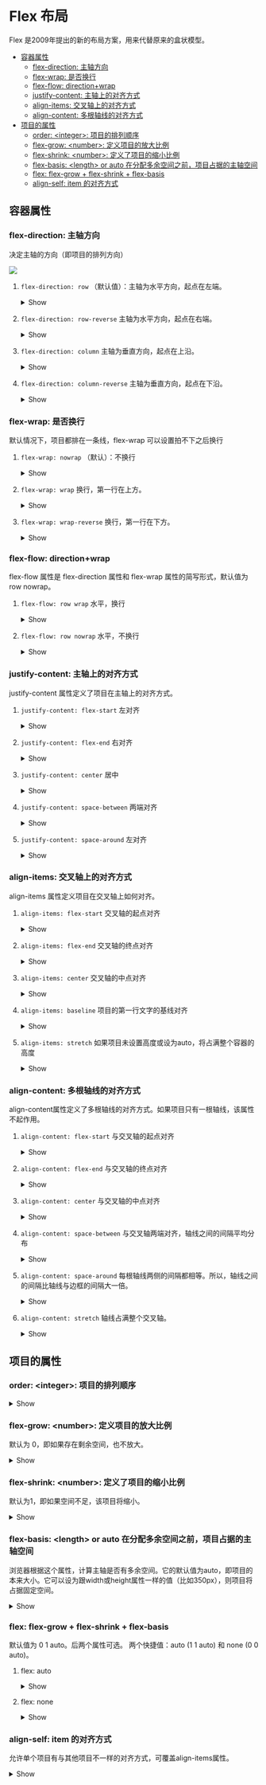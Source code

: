 # Flex 布局

<style>
.box {
    display: flex;
}
.box-item {
    width: 200px;
    height: 200px;
    line-height: 200px;
    vertical-align: middle;
    margin: 5px;
    background-color: #ffd200;
    font-size: 100px;
    color: white;
    text-align: center;
}
.box-item-sm {
    width: 50px;
    height: 50px;
    line-height: 50px;
    vertical-align: middle;
    margin: 5px;
    background-color: #ffd200;
    font-size: 25px;
    color: white;
    text-align: center;
}
.box-item-auto {
    width: auto;
    height: auto;
    line-height: 50px;
    vertical-align: middle;
    margin: 5px;
    background-color: #ffd200;
    font-size: 25px;
    color: white;
    text-align: center;
}

</style>

Flex 是2009年提出的新的布局方案，用来代替原来的盒状模型。

- [容器属性](#容器属性)
  - [flex-direction: 主轴方向](#flex-direction-主轴方向)
  - [flex-wrap: 是否换行](#flex-wrap-是否换行)
  - [flex-flow: direction+wrap](#flex-flow-directionwrap)
  - [justify-content: 主轴上的对齐方式](#justify-content-主轴上的对齐方式)
  - [align-items: 交叉轴上的对齐方式](#align-items-交叉轴上的对齐方式)
  - [align-content: 多根轴线的对齐方式](#align-content-多根轴线的对齐方式)
- [项目的属性](#项目的属性)
  - [order: \<integer>: 项目的排列顺序](#order-integer-项目的排列顺序)
  - [flex-grow: \<number>: 定义项目的放大比例](#flex-grow-number-定义项目的放大比例)
  - [flex-shrink: \<number>: 定义了项目的缩小比例](#flex-shrink-number-定义了项目的缩小比例)
  - [flex-basis: \<length> or auto 在分配多余空间之前，项目占据的主轴空间](#flex-basis-length-or-auto-在分配多余空间之前项目占据的主轴空间)
  - [flex: flex-grow + flex-shrink + flex-basis](#flex-flex-grow--flex-shrink--flex-basis)
  - [align-self: item 的对齐方式](#align-self-item-的对齐方式)

## 容器属性

### flex-direction: 主轴方向

决定主轴的方向（即项目的排列方向）

![](./flex-container.png)

<style>
.box-row {
    flex-direction: row;
}
.box-rowr {
    flex-direction: row-reverse;
}
.box-column {
    flex-direction: column;
}
.box-columnr {
    flex-direction: column-reverse;
}
</style>

1. `flex-direction: row` （默认值）：主轴为水平方向，起点在左端。
    <details><summary>Show</summary>
    <div class="box box-row">
        <div class="box-item-sm">1</div>
        <div class="box-item-sm">2</div>
        <div class="box-item-sm">3</div>
    </div>
    </details>

2. `flex-direction: row-reverse` 主轴为水平方向，起点在右端。
    <details><summary>Show</summary>
    <div class="box box-rowr">
        <div class="box-item-sm">1</div>
        <div class="box-item-sm">2</div>
        <div class="box-item-sm">3</div>
    </div>
    </details>

3. `flex-direction: column` 主轴为垂直方向，起点在上沿。
    <details><summary>Show</summary>
    <div class="box box-column">
        <div class="box-item-sm">1</div>
        <div class="box-item-sm">2</div>
        <div class="box-item-sm">3</div>
        <div class="box-item-sm">4</div>
    </div>
    </details>

4. `flex-direction: column-reverse` 主轴为垂直方向，起点在下沿。
    <details><summary>Show</summary>
    <div class="box box-columnr">
        <div class="box-item-sm">1</div>
        <div class="box-item-sm">2</div>
        <div class="box-item-sm">3</div>
        <div class="box-item-sm">4</div>
    </div>
    </details>

### flex-wrap: 是否换行

默认情况下，项目都排在一条线，flex-wrap 可以设置拍不下之后换行

<style>
.box-wrap {
    flex-wrap: wrap;
}
.box-nowrap {
    flex-wrap: nowrap;
}
.box-wrapr {
    flex-wrap: wrap-reverse;
}
</style>

1. `flex-wrap: nowrap` （默认）：不换行
    <details><summary>Show</summary>
    <div class="box box-row box-nowrap">
        <div class="box-item">1</div>
        <div class="box-item">2</div>
        <div class="box-item">3</div>
        <div class="box-item">4</div>
        <div class="box-item">5</div>
        <div class="box-item">6</div>
    </div>
    </details>

1. `flex-wrap: wrap` 换行，第一行在上方。
    <details><summary>Show</summary>
    <div class="box box-row box-wrap">
        <div class="box-item">1</div>
        <div class="box-item">2</div>
        <div class="box-item">3</div>
        <div class="box-item">4</div>
        <div class="box-item">5</div>
        <div class="box-item">6</div>
    </div>
    </details>
3. `flex-wrap: wrap-reverse`  换行，第一行在下方。
    <details><summary>Show</summary>
    <div class="box box-row box-wrapr">
        <div class="box-item">1</div>
        <div class="box-item">2</div>
        <div class="box-item">3</div>
        <div class="box-item">4</div>
        <div class="box-item">5</div>
    </div>
    </details>

### flex-flow: direction+wrap

flex-flow 属性是 flex-direction 属性和 flex-wrap 属性的简写形式，默认值为 row nowrap。

<style>
.box-row-wrap {
    flex-flow: row wrap;
}
.box-row-nowrap {
    flex-flow: row nowrap;
}
</style>

1. `flex-flow: row wrap` 水平，换行
    <details><summary>Show</summary>
    <div class="box box-row-wrap">
        <div class="box-item">1</div>
        <div class="box-item">2</div>
        <div class="box-item">3</div>
        <div class="box-item">4</div>
        <div class="box-item">5</div>
    </div>
    </details>

2. `flex-flow: row nowrap` 水平，不换行
    <details><summary>Show</summary>
    <div class="box box-row-nowrap">
        <div class="box-item">1</div>
        <div class="box-item">2</div>
        <div class="box-item">3</div>
        <div class="box-item">4</div>
        <div class="box-item">5</div>
    </div>
    </details>

### justify-content: 主轴上的对齐方式

justify-content 属性定义了项目在主轴上的对齐方式。

<style>
.box-j-start {
    justify-content: flex-start;
}
.box-j-end {
    justify-content: flex-end;
}
.box-j-center {
    justify-content: center;
}
.box-j-between {
    justify-content: space-between ;
}
.box-j-around {
    justify-content: space-around;
}
</style>

1. `justify-content: flex-start` 左对齐
    <details><summary>Show</summary>
    <div class="box box-j-start">
        <div class="box-item-sm">1</div>
        <div class="box-item-sm">2</div>
        <div class="box-item-sm">3</div>
        <div class="box-item-sm">4</div>
        <div class="box-item-sm">5</div>
    </div>
    </details>

2. `justify-content: flex-end` 右对齐
    <details><summary>Show</summary>
    <div class="box box-j-end">
        <div class="box-item-sm">1</div>
        <div class="box-item-sm">2</div>
        <div class="box-item-sm">3</div>
        <div class="box-item-sm">4</div>
        <div class="box-item-sm">5</div>
    </div>
    </details>

3. `justify-content: center` 居中
    <details><summary>Show</summary>
    <div class="box box-j-center">
        <div class="box-item-sm">1</div>
        <div class="box-item-sm">2</div>
        <div class="box-item-sm">3</div>
        <div class="box-item-sm">4</div>
        <div class="box-item-sm">5</div>
    </div>
    </details>

4. `justify-content: space-between` 两端对齐
    <details><summary>Show</summary>
    <div class="box box-j-between">
        <div class="box-item-sm">1</div>
        <div class="box-item-sm">2</div>
        <div class="box-item-sm">3</div>
        <div class="box-item-sm">4</div>
        <div class="box-item-sm">5</div>
    </div>
    </details>

5. `justify-content: space-around` 左对齐
    <details><summary>Show</summary>
    <div class="box box-j-around">
        <div class="box-item-sm">1</div>
        <div class="box-item-sm">2</div>
        <div class="box-item-sm">3</div>
        <div class="box-item-sm">4</div>
        <div class="box-item-sm">5</div>
    </div>
    </details>

### align-items: 交叉轴上的对齐方式

align-items 属性定义项目在交叉轴上如何对齐。

<style>
.box-align-item-start {
  align-items: flex-start;
}
.box-align-item-end {
  align-items: flex-end;
}
.box-align-item-center {
  align-items: center;
}
.box-align-item-baseline {
  align-items: baseline;
}
.box-align-item-stretch {
  align-items: stretch;
}
</style>

1. `align-items: flex-start` 交叉轴的起点对齐
    <details><summary>Show</summary>
    <div class="box box-align-item-start">
        <div class="box-item-sm">1</div>
        <div class="box-item">2</div>
        <div class="box-item-sm">3</div>
        <div class="box-item">4</div>
        <div class="box-item-sm">5</div>
    </div>
    </details>

2. `align-items: flex-end` 交叉轴的终点对齐
    <details><summary>Show</summary>
    <div class="box box-align-item-end">
        <div class="box-item-sm">1</div>
        <div class="box-item">2</div>
        <div class="box-item-sm">3</div>
        <div class="box-item">4</div>
        <div class="box-item-sm">5</div>
    </div>
    </details>

3. `align-items: center` 交叉轴的中点对齐
    <details><summary>Show</summary>
    <div class="box box-align-item-center">
        <div class="box-item-sm">1</div>
        <div class="box-item">2</div>
        <div class="box-item-sm">3</div>
        <div class="box-item">4</div>
        <div class="box-item-sm">5</div>
    </div>
    </details>

4. `align-items: baseline` 项目的第一行文字的基线对齐
    <details><summary>Show</summary>
    <div class="box box-align-item-baseline">
        <div class="box-item-sm">1</div>
        <div class="box-item">2</div>
        <div class="box-item-sm">3</div>
        <div class="box-item">4</div>
        <div class="box-item-sm">5</div>
    </div>
    </details>

5. `align-items: stretch` 如果项目未设置高度或设为auto，将占满整个容器的高度
    <details><summary>Show</summary>
    <div class="box box-align-item-stretch">
        <div class="box-item-sm">1</div>
        <div class="box-item">2</div>
        <div class="box-item-sm">3</div>
        <div class="box-item">4</div>
        <div class="box-item-auto">5</div>
    </div>
    </details>
    
### align-content: 多根轴线的对齐方式

align-content属性定义了多根轴线的对齐方式。如果项目只有一根轴线，该属性不起作用。


<style>
.box-align-content-container{
    flex-flow: row wrap;
    height: 300px;
    background: lightgrey;
}
.box-align-content-start {
  align-content: flex-start;
}
.box-align-content-end {
  align-content: flex-end;
}
.box-align-content-center {
  align-content: center;
}
.box-align-content-between {
  align-content: space-between;
}
.box-align-content-around {
  align-content: space-around;
}
.box-align-content-stretch {
  align-content: stretch;
}
</style>

1. `align-content: flex-start` 与交叉轴的起点对齐
    <details><summary>Show</summary>
    <div class="box box-align-content-container box-align-content-start">
        <div class="box-item-sm">1</div>
        <div class="box-item-sm">2</div>
        <div class="box-item-sm">3</div>
        <div class="box-item-sm">4</div>
        <div class="box-item-sm">5</div>
        <div class="box-item-sm">6</div>
        <div class="box-item-sm">7</div>
        <div class="box-item-sm">8</div>
        <div class="box-item-auto">auto</div>
    </div>
    </details>

2. `align-content: flex-end` 与交叉轴的终点对齐
    <details><summary>Show</summary>
    <div class="box box-align-content-container box-align-content-end">
        <div class="box-item-sm">1</div>
        <div class="box-item-sm">2</div>
        <div class="box-item-sm">3</div>
        <div class="box-item-sm">4</div>
        <div class="box-item-sm">5</div>
        <div class="box-item-sm">6</div>
        <div class="box-item-sm">7</div>
        <div class="box-item-sm">8</div>
        <div class="box-item-auto">auto</div>
    </div>
    </details>

3. `align-content: center` 与交叉轴的中点对齐
    <details><summary>Show</summary>
    <div class="box box-align-content-container box-align-content-center">
        <div class="box-item-sm">1</div>
        <div class="box-item-sm">2</div>
        <div class="box-item-sm">3</div>
        <div class="box-item-sm">4</div>
        <div class="box-item-sm">5</div>
        <div class="box-item-sm">6</div>
        <div class="box-item-sm">7</div>
        <div class="box-item-sm">8</div>
        <div class="box-item-auto">auto</div>
    </div>
    </details>

4. `align-content: space-between` 与交叉轴两端对齐，轴线之间的间隔平均分布
    <details><summary>Show</summary>
    <div class="box box-align-content-container box-align-content-between">
        <div class="box-item-sm">1</div>
        <div class="box-item-sm">2</div>
        <div class="box-item-sm">3</div>
        <div class="box-item-sm">4</div>
        <div class="box-item-sm">5</div>
        <div class="box-item-sm">6</div>
        <div class="box-item-sm">7</div>
        <div class="box-item-sm">8</div>
        <div class="box-item-auto">auto</div>
    </div>
    </details>

5. `align-content: space-around` 每根轴线两侧的间隔都相等。所以，轴线之间的间隔比轴线与边框的间隔大一倍。
    <details><summary>Show</summary>
    <div class="box box-align-content-container box-align-content-around">
        <div class="box-item-sm">1</div>
        <div class="box-item-sm">2</div>
        <div class="box-item-sm">3</div>
        <div class="box-item-sm">4</div>
        <div class="box-item-sm">5</div>
        <div class="box-item-sm">6</div>
        <div class="box-item-sm">7</div>
        <div class="box-item-sm">8</div>
        <div class="box-item-auto">auto</div>
    </div>
    </details>

6. `align-content: stretch` 轴线占满整个交叉轴。
    <details><summary>Show</summary>
    <div class="box box-align-content-container box-align-content-stretch">
        <div class="box-item-sm">1</div>
        <div class="box-item-sm">2</div>
        <div class="box-item-sm">3</div>
        <div class="box-item-sm">4</div>
        <div class="box-item-sm">5</div>
        <div class="box-item-sm">6</div>
        <div class="box-item-sm">7</div>
        <div class="box-item-sm">8</div>
        <div class="box-item-auto">auto</div>
    </div>
    </details>

## 项目的属性

### order: \<integer>: 项目的排列顺序

<style>
.item_order__1 {
    order: -1;
}
.item_order_0 {
    order: 0;
}
.item_order_1 {
    order: 1;
}
.item_order_9 {
    order: 9;
}
.item_order_100 {
    order: 100;
}
</style>

<details><summary>Show</summary>
    <div class="box box-row">
        <div class="box-item-sm item_order_100">100</div>
        <div class="box-item-sm item_order__1">-1</div>
        <div class="box-item-sm item_order_9">9</div>
        <div class="box-item-sm item_order_0">0</div>
        <div class="box-item-sm item_order_1">1</div>
    </div>
</details>

### flex-grow: \<number>: 定义项目的放大比例

默认为 0，即如果存在剩余空间，也不放大。

<style>
.item_grow_0 {
    flex-grow: 0;
}
.item_grow_1 {
    flex-grow: 1;
}
.item_grow_2 {
    flex-grow: 2;
}
</style>

<details><summary>Show</summary>
    <div class="box box-row">
        <div class="box-item-sm item_grow_0">0</div>
        <div class="box-item-sm item_grow_0">0</div>
        <div class="box-item-sm item_grow_0">0</div>
    </div>
        <div class="box box-row">
        <div class="box-item-sm item_grow_1">1</div>
        <div class="box-item-sm item_grow_1">1</div>
        <div class="box-item-sm item_grow_1">1</div>
    </div>
        <div class="box box-row">
        <div class="box-item-sm item_grow_0">0</div>
        <div class="box-item-sm item_grow_1">1</div>
        <div class="box-item-sm item_grow_2">2</div>
    </div>
</details>


### flex-shrink: \<number>: 定义了项目的缩小比例

默认为1，即如果空间不足，该项目将缩小。

<style>
.item_shrink_0 {
    flex-shrink: 0;
}
.item_grow_1 {
    flex-shrink: 1;
}
</style>

<details><summary>Show</summary>
    <div class="box box-row">
        <div class="box-item item_shrink_0">0</div>
        <div class="box-item item_shrink_0">0</div>
        <div class="box-item item_shrink_0">0</div>
    </div>
    <div class="box box-row">
        <div class="box-item item_shrink_1">1</div>
        <div class="box-item item_shrink_1">1</div>
        <div class="box-item item_shrink_1">1</div>
    </div>
    <div class="box box-row">
        <div class="box-item item_shrink_0">0</div>
        <div class="box-item item_shrink_1">1</div>
        <div class="box-item item_shrink_1">1</div>
    </div>
</details>

### flex-basis: \<length> or auto 在分配多余空间之前，项目占据的主轴空间

浏览器根据这个属性，计算主轴是否有多余空间。它的默认值为auto，即项目的本来大小。它可以设为跟width或height属性一样的值（比如350px），则项目将占据固定空间。

<style>
.item_basis_auto {
    flex-basis: auto;
    font-size: 20px;
}
.item_basis_100 {
    flex-basis: 100px;
    font-size: 20px;
}
</style>

<details><summary>Show</summary>
    <div class="box box-row">
        <div class="box-item item_basis_auto">auto</div>
        <div class="box-item item_basis_100">100</div>
    </div>
    <div class="box box-row">
        <div class="box-item item_basis_100">100</div>
        <div class="box-item item_basis_auto">auto</div>
    </div>
</details>

### flex: flex-grow + flex-shrink + flex-basis

默认值为 0 1 auto。后两个属性可选。
两个快捷值：auto (1 1 auto) 和 none (0 0 auto)。

<style>
.item_flex_auto {
    flex: auto;
}
.item_flex_none {
    flex: none;
}
</style>

1. flex: auto
    <details><summary>Show</summary>
    <div class="box box-row">
        <div class="box-item item_flex_auto">auto</div>
        <div class="box-item item_flex_auto">auto</div>
    </div>
    <div class="box box-row">
        <div class="box-item-sm item_flex_auto">auto</div>
        <div class="box-item-sm item_flex_auto">auto</div>
    </div>
    </details>

2. flex: none
    <details><summary>Show</summary>
    <div class="box box-row">
        <div class="box-item item_flex_none">non</div>
        <div class="box-item item_flex_none">non</div>
    </div>
    <div class="box box-row">
        <div class="box-item-sm item_flex_none">non</div>
        <div class="box-item-sm item_flex_none">non</div>
    </div>
    </details>

### align-self: item 的对齐方式

允许单个项目有与其他项目不一样的对齐方式，可覆盖align-items属性。

<style>
.item_align_self {
    align-self: flex-end
}
</style>

<details><summary>Show</summary>
    <div class="box box-align-item-start">
        <div class="box-item-sm">1</div>
        <div class="box-item">2</div>
        <div class="box-item-sm item_align_self">3</div>
        <div class="box-item">4</div>
        <div class="box-item-sm">5</div>
    </div>
</details>
